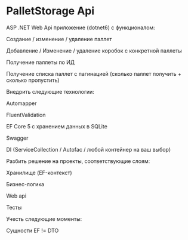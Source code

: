 # PalletStorage Api

ASP .NET Web Api приложение (dotnet6) с функционалом:

Создание / изменение / удаление паллет

Добавление / Изменение / удаление коробок с конкретной паллеты

Получение паллеты по ИД

Получение списка паллет с пагинацией (сколько паллет получить + сколько пропустить)

Внедрить следующие технологии:

Automapper

FluentValidation

EF Core 5 с хранением данных в SQLite

Swagger

DI (ServiceCollection / Autofac / любой контейнер на ваш выбор)

Разбить решение на проекты, соответствующие слоям:

Хранилище (EF-контекст)

Бизнес-логика

Web api

Тесты

Учесть следующие моменты:

Сущности EF != DTO
